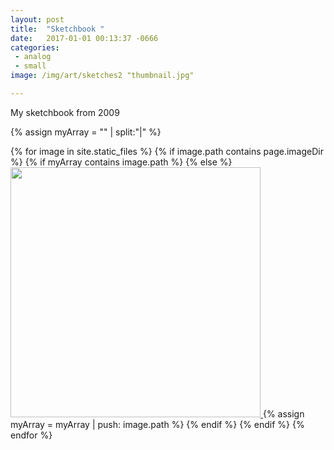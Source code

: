 ```yaml
---
layout: post
title:  "Sketchbook "
date:   2017-01-01 00:13:37 -0666
categories: 
 - analog
 - small
image: /img/art/sketches2 "thumbnail.jpg"

---
```


My sketchbook from 2009

<script type="text/javascript">
  window.onload = function() {
    // var container = document.getElementsByClassName('post-list');
    var container = document.getElementById('grid');
    var wall = new Masonry( container, {
      columnWidth: 400
    });
  };
  </script>

<div id="grid">
{% assign myArray = "" | split:"|"  %}

{% for image in site.static_files %}
  {% if image.path contains page.imageDir %}
  {% if myArray contains image.path %}
  {% else %}
<a href="{{image.path}}"> <img src="{{image.path}}" width="400"/> </a>
  {% assign myArray = myArray | push: image.path %}
  {% endif %}
  {% endif %}
{% endfor %}
</div>
